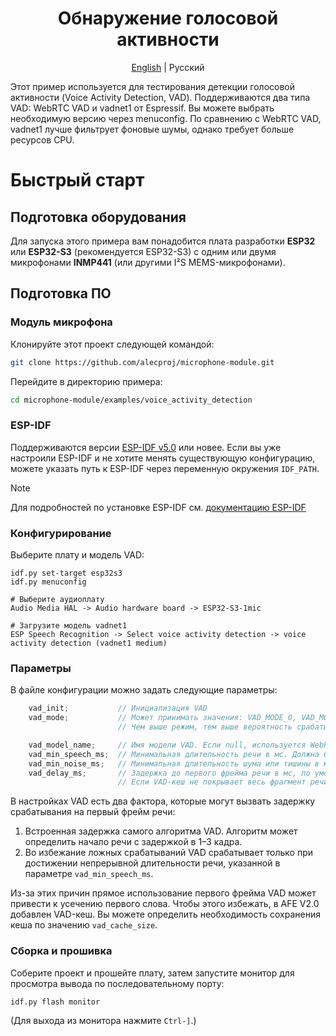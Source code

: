 <div align="center">

# Обнаружение голосовой активности
[English](./README.md) | Русский
</div>

Этот пример используется для тестирования детекции голосовой активности (Voice Activity Detection, VAD). Поддерживаются два типа VAD: WebRTC VAD и vadnet1 от Espressif. Вы можете выбрать необходимую версию через menuconfig. По сравнению с WebRTC VAD, vadnet1 лучше фильтрует фоновые шумы, однако требует больше ресурсов CPU.

# Быстрый старт

## Подготовка оборудования

Для запуска этого примера вам понадобится плата разработки **ESP32** или **ESP32-S3** (рекомендуется ESP32-S3) с одним или двумя микрофонами **INMP441** (или другими I²S MEMS-микрофонами).

## Подготовка ПО

### Модуль микрофона

Клонируйте этот проект следующей командой:
```sh
git clone https://github.com/alecproj/microphone-module.git
```
Перейдите в директорию примера:
```sh
cd microphone-module/examples/voice_activity_detection
```
### ESP-IDF

Поддерживаются версии [ESP-IDF v5.0](https://github.com/espressif/esp-idf/tree/release/v5.0) или новее. Если вы уже настроили ESP-IDF и не хотите менять существующую конфигурацию, можете указать путь к ESP-IDF через переменную окружения `IDF_PATH`.

> [!NOTE]  
> Для подробностей по установке ESP-IDF см. [документацию ESP-IDF](https://docs.espressif.com/projects/esp-idf/en/v5.4.2/esp32s3/get-started/index.html)

### Конфигурирование

Выберите плату и модель VAD:
```
idf.py set-target esp32s3
idf.py menuconfig

# Выберите аудиоплату
Audio Media HAL -> Audio hardware board -> ESP32-S3-1mic

# Загрузите модель vadnet1
ESP Speech Recognition -> Select voice activity detection -> voice activity detection (vadnet1 medium)
```
### Параметры

В файле конфигурации можно задать следующие параметры:

```c
    vad_init;           // Инициализация VAD
    vad_mode;           // Может принимать значения: VAD_MODE_0, VAD_MODE_1, VAD_MODE_2, VAD_MODE_3, VAD_MODE_4
                        // Чем выше режим, тем выше вероятность срабатывания на речь.

    vad_model_name;     // Имя модели VAD. Если null, используется WebRTC VAD.
    vad_min_speech_ms;  // Минимальная длительность речи в мс. Должна быть больше 32 мс, по умолчанию: 128 мс
    vad_min_noise_ms;   // Минимальная длительность шума или тишины в мс. Должна быть больше 64 мс, по умолчанию: 1000 мс
    vad_delay_ms;       // Задержка до первого фрейма речи в мс, по умолчанию: 128 мс
                        // Если VAD-кеш не покрывает весь фрагмент речи, увеличьте это значение.
```

В настройках VAD есть два фактора, которые могут вызвать задержку срабатывания на первый фрейм речи:
1. Встроенная задержка самого алгоритма VAD. Алгоритм может определить начало речи с задержкой в 1–3 кадра.
2. Во избежание ложных срабатываний VAD срабатывает только при достижении непрерывной длительности речи, указанной в параметре `vad_min_speech_ms`.

Из-за этих причин прямое использование первого фрейма VAD может привести к усечению первого слова. Чтобы этого избежать, в AFE V2.0 добавлен VAD-кеш. Вы можете определить необходимость сохранения кеша по значению `vad_cache_size`.
### Сборка и прошивка

Соберите проект и прошейте плату, затем запустите монитор для просмотра вывода по последовательному порту:
```sh
idf.py flash monitor
```
(Для выхода из монитора нажмите `Ctrl-]`.)